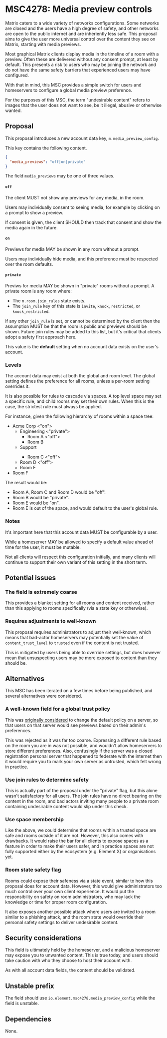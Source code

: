 # MSC4278: Media preview controls

Matrix caters to a wide variety of networks configurations. Some networks are closed and the users have a high
degree of safety, and other networks are open to the public internet and are inheriently less safe. This proposal
aims to give the user more universal control over the content they see on Matrix, starting with media previews.

Most graphical Matrix clients display media in the timeline of a room with a preview. Often these are delivered
without any consent prompt, at least by default. This presents a risk to users who may be joining the network
and do not have the same safety barriers that experienced users may have configured.

With that in mind, this MSC provides a simple switch for users and homeservers to configure a global media preview
preference.

For the purposes of this MSC, the term "undesirable content" refers to images that the user does not want to see,
be it illegal, abusive or otherwise wanted.


## Proposal

This proposal introduces a new account data key, `m.media_preview_config`.

This key contains the following content.

```json
{
  "media_previews": "off|on|private"
}
```

The field `media_previews` may be one of three values.

#### `off`

The client MUST not show any previews for any media, in the room.

Users may individually consent to seeing media, for example by clicking on a prompt to show a preview.

If consent is given, the client SHOULD then track that consent and show the media again in the future.

#### `on`

Previews for media MAY be shown in any room without a prompt. 

Users may individually hide media, and this preference must be respected over the room defaults.

#### `private`

Previws for media MAY be shown in "private" rooms without a prompt. A private room is any room where:
  - The `m.room.join_rules` state exists.
  - The `join_rule` key of this state is `invite`, `knock`, `restricted`, or `knock_restricted`.

If any other `join_rule` is set, or cannot be determined by the client then the assumption MUST be that the
room is public and previews should be shown. Future join rules may be added to this list, but it's critical
that clients adopt a safety first approach here.

This value is the **default** setting when no account data exists on the user's account.

### Levels

The account data may exist at both the global and room level. The global setting defines the preference for
all rooms, unless a per-room setting overrides it.

It is also possible for rules to cascade via spaces. A top level space may set a specific rule, and child
rooms may set their own rules. When this is the case, the strictest rule must always be applied.

For instance, given the following hierarchy of rooms within a space tree:

- Acme Corp <"on">
  - Engineering <"private">
    - Room A <"off">
    - Room B <no-value>
  - Support <no-value>
    - Room C <"off">
  - Room D <"off">
  - Room F <no-value>
- Room F

The result would be:
 - Room A, Room C and Room D would be "off".
 - Room B would be "private".
 - Room E would be "on".
 - Room E is out of the space, and would default to the user's global rule.


### Notes

It's important here that this account data MUST be configurable by a user.

While a homeserver MAY be allowed to specify a default value ahead of time for the user, it must be mutable.

Not all clients will respect this configuration initially, and many clients will continue to support
their own variant of this setting in the short term.

## Potential issues

### The field is extremely coarse 

This provides a blanket setting for all rooms and content received, rather than this applying to rooms
specifically (via a state key or otherwise). 


### Requires adjustments to well-known

This proposal requires administrators to adjust their well-known, which means that bad-actor homeservers
may potentially set the value of `content_trust_level` to `trusted` even if the content is not trusted.

This is mitigated by users being able to override settings, but does however mean that unsuspecting users
may be more exposed to content than they should be.


## Alternatives

This MSC has been iterated on a few times before being published, and several alternatives were considered.

### A well-known field for a global trust policy

This was [originally considered](https://github.com/matrix-org/matrix-spec-proposals/tree/hs/homeserver-content-trust-level)
to change the default policy on a server, so that users on that server would see previews based on their admin's preferences.

This was rejected as it was far too coarse. Expressing a different rule based on the room you are in
was not possible, and wouldn't allow homeservers to store different preferences. Also, confusingly
if the server was a closed registration personal server that happened to federate with the internet
then it would require you to mark your own server as untrusted, which felt wrong in practice.

### Use join rules to determine safety

This is actually part of the proposal under the "private" flag, but this alone wasn't satisfactory for all users. The join
rules have no direct bearing on the content in the room, and bad actors inviting many people to a private room
containing undesirable content would slip under this check.


### Use space membership

Like the above, we could determine that rooms within a trusted space are safe and rooms outside of it are
not. However, this also comes with drawbacks. It would raise the bar for all clients to expose spaces
as a feature in order to make their users safer, and in practice spaces are not fully supported either
by the ecosystem (e.g. Element X) or organisations yet.

### Room state safety flag

Rooms could expose their safeness via a state event, similar to how this proposal does for account data.
However, this would give administrators too much control over your own client experience. It would put the
responsibility on safety on room administrators, who may lack the knowledge or time for proper room configuration.

It also exposes another possible attack where users are invited to a room similar to a phishing attack, and the
room state would override their personal safety settings to deliver undesirable content.

## Security considerations

This field is ultimately held by the homeserver, and a malicious homeserver may expose you to unwanted content. This is
true today, and users should take caution with who they choose to host their account with.

As with all account data fields, the content should be validated.

## Unstable prefix

The field should use `io.element.msc4278.media_preview_config` while the field is unstable.

## Dependencies

None.
